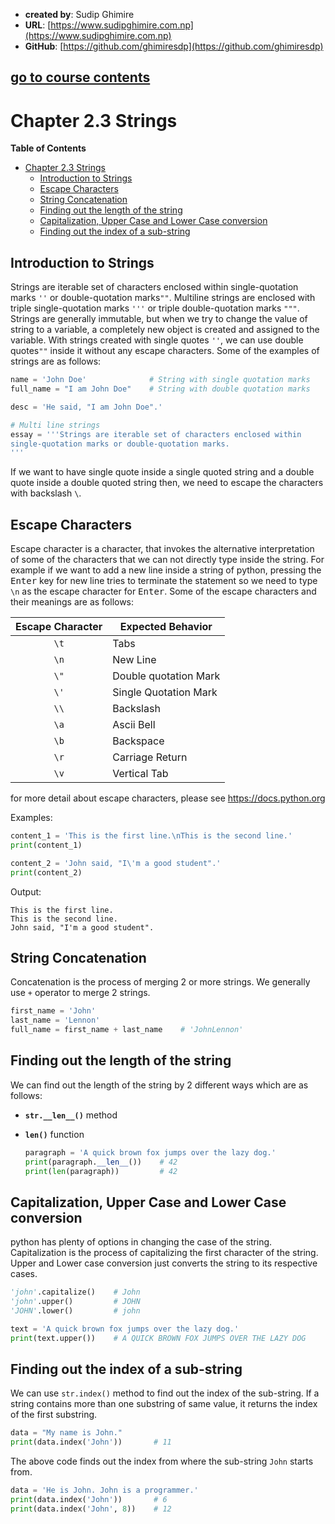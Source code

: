 - **created by**: Sudip Ghimire
- **URL**: [https://www.sudipghimire.com.np](https://www.sudipghimire.com.np)
- **GitHub**: [https://github.com/ghimiresdp](https://github.com/ghimiresdp)

[go to course contents](https://github.com/ghimiresdp/python-level1/)
-----------------------
# Chapter 2.3 Strings
**Table of Contents**
- [Chapter 2.3 Strings](#chapter-23-strings)
    - [Introduction to Strings](#introduction-to-strings)
    - [Escape Characters](#escape-characters)
    - [String Concatenation](#string-concatenation)
    - [Finding out the length of the string](#finding-out-the-length-of-the-string)
    - [Capitalization, Upper Case and Lower Case conversion](#capitalization-upper-case-and-lower-case-conversion)
    - [Finding out the index of a sub-string](#finding-out-the-index-of-a-sub-string)

## Introduction to Strings

Strings are iterable set of characters enclosed within single-quotation marks `''` or double-quotation marks`""`. Multiline strings are enclosed with triple single-quotation marks `'''` or triple double-quotation marks `"""`. Strings are generally immutable, but when we try to change the value of string to a variable, a completely new object is created and assigned to the variable. With strings created with single quotes `''`, we can use double quotes`""` inside it without any escape characters. Some of the examples of strings are as follows:

```python
name = 'John Doe'              # String with single quotation marks
full_name = "I am John Doe"    # String with double quotation marks

desc = 'He said, "I am John Doe".'

# Multi line strings
essay = '''Strings are iterable set of characters enclosed within
single-quotation marks or double-quotation marks.
'''
```

If we want to have single quote inside a single quoted string and a double quote inside a double quoted string then, we need to escape the characters with backslash `\`.

## Escape Characters

Escape character is a character, that invokes the alternative interpretation of some of the characters that we can not directly type inside the string. For example if we want to add a new line inside a string of python, pressing the <kbd>Enter</kbd> key for new line tries to terminate the statement so we need to type `\n` as the escape character for <kbd>Enter</kbd>. Some of the escape characters and their meanings are as follows:

| Escape Character | Expected Behavior     |
|:----------------:| --------------------- |
| `\t`             | Tabs                  |
| `\n`             | New Line              |
| `\"`             | Double quotation Mark |
| `\'`             | Single Quotation Mark |
| `\\`             | Backslash             |
| `\a`             | Ascii Bell            |
| `\b`             | Backspace             |
| `\r`             | Carriage Return       |
| `\v`             | Vertical Tab          |

for more detail about escape characters, please see https://docs.python.org

Examples:

```python
content_1 = 'This is the first line.\nThis is the second line.'
print(content_1)

content_2 = 'John said, "I\'m a good student".'
print(content_2)
```

Output:

```
This is the first line.
This is the second line.
John said, "I'm a good student".
```

## String Concatenation

Concatenation is the process of merging 2 or more strings. We generally use `+` operator to merge 2 strings.

```python
first_name = 'John'
last_name = 'Lennon'
full_name = first_name + last_name    # 'JohnLennon'
```

## Finding out the length of the string

We can find out the length of the string by 2 different ways which are as follows:

- **`str.__len__()`** method

- **`len()`** function

  ```python
  paragraph = 'A quick brown fox jumps over the lazy dog.'
  print(paragraph.__len__())    # 42
  print(len(paragraph))         # 42
  ```

## Capitalization, Upper Case and Lower Case conversion

python has plenty of options in changing the case of the string.
Capitalization is the process of capitalizing the first character of the string.
Upper and Lower case conversion just converts the string to its respective
cases.

```python
'john'.capitalize()    # John
'john'.upper()         # JOHN
'JOHN'.lower()         # john

text = 'A quick brown fox jumps over the lazy dog.'
print(text.upper())    # A QUICK BROWN FOX JUMPS OVER THE LAZY DOG
```

## Finding out the index of a sub-string
We can use `str.index()` method to find out the index of the sub-string. If a
string contains more than one substring of same value, it returns the index of
the first substring.

```python
data = "My name is John."
print(data.index('John'))       # 11
```
The above code finds out the index from where the sub-string `John` starts from.

```python
data = 'He is John. John is a programmer.'
print(data.index('John'))       # 6
print(data.index('John', 8))    # 12
```
